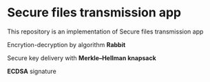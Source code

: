 # Secure files transmission app

This repository is an implementation of Secure files transmission app

Encrytion-decryption by algorithm **Rabbit**

Secure key delivery with **Merkle–Hellman knapsack**

**ECDSA** signature
